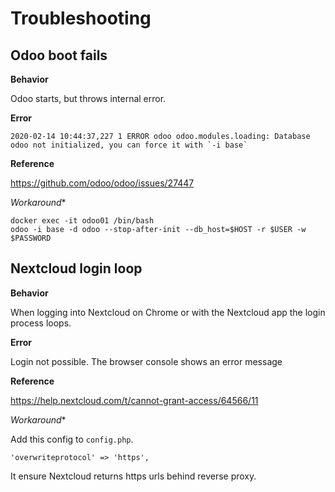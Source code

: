 # Troubleshooting

## Odoo boot fails

**Behavior**

Odoo starts, but throws internal error.

**Error**

```
2020-02-14 10:44:37,227 1 ERROR odoo odoo.modules.loading: Database odoo not initialized, you can force it with `-i base` 
```

**Reference**

https://github.com/odoo/odoo/issues/27447

*Workaround**

```
docker exec -it odoo01 /bin/bash
odoo -i base -d odoo --stop-after-init --db_host=$HOST -r $USER -w $PASSWORD
```

## Nextcloud login loop

**Behavior**

When logging into Nextcloud on Chrome or with the Nextcloud app the login process loops.

**Error**

Login not possible. The browser console shows an error message

**Reference**

https://help.nextcloud.com/t/cannot-grant-access/64566/11

*Workaround**

Add this config to `config.php`.

```
'overwriteprotocol' => 'https',
```

It ensure Nextcloud returns https urls behind reverse proxy.